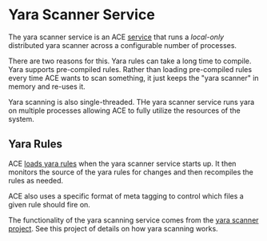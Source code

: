 # Yara Scanner Service

The yara scanner service is an ACE [service](service.md) that runs a *local-only* distributed yara scanner across a configurable number of processes.

There are two reasons for this. Yara rules can take a long time to compile. Yara supports pre-compiled rules. Rather than loading pre-compiled rules every time ACE wants to scan something, it just keeps the "yara scanner" in memory and re-uses it.

Yara scanning is also single-threaded. THe yara scanner service runs yara on multiple processes allowing ACE to fully utilize the resources of the system.

## Yara Rules

ACE [loads yara rules](../admin/yara_rules.md) when the yara scanner service starts up. It then monitors the source of the yara rules for changes and then recompiles the rules as needed.

ACE also uses a specific format of meta tagging to control which files a given rule should fire on.

The functionality of the yara scanning service comes from the [yara scanner project](https://github.com/ace-ecosystem/yara_scanner). See this project of details on how yara scanning works.

